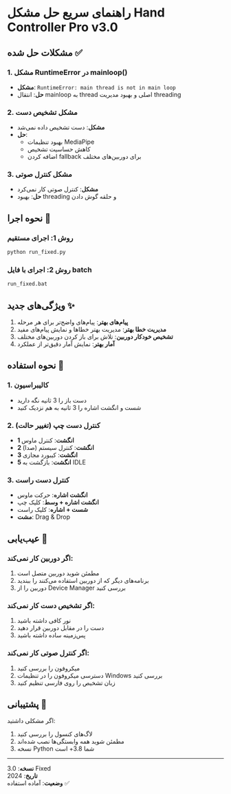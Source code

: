 # راهنمای سریع حل مشکل Hand Controller Pro v3.0

## مشکلات حل شده ✅

### 1. مشکل RuntimeError در mainloop()
- **مشکل**: `RuntimeError: main thread is not in main loop`
- **حل**: انتقال mainloop به thread اصلی و بهبود مدیریت threading

### 2. مشکل تشخیص دست
- **مشکل**: دست تشخیص داده نمی‌شد
- **حل**: 
  - بهبود تنظیمات MediaPipe
  - کاهش حساسیت تشخیص
  - اضافه کردن fallback برای دوربین‌های مختلف

### 3. مشکل کنترل صوتی
- **مشکل**: کنترل صوتی کار نمی‌کرد
- **حل**: بهبود threading و حلقه گوش دادن

## نحوه اجرا 🚀

### روش 1: اجرای مستقیم
```bash
python run_fixed.py
```

### روش 2: اجرای با فایل batch
```bash
run_fixed.bat
```

## ویژگی‌های جدید ✨

1. **پیام‌های بهتر**: پیام‌های واضح‌تر برای هر مرحله
2. **مدیریت خطا بهتر**: مدیریت بهتر خطاها و نمایش پیام‌های مفید
3. **تشخیص خودکار دوربین**: تلاش برای باز کردن دوربین‌های مختلف
4. **آمار بهتر**: نمایش آمار دقیق‌تر از عملکرد

## نحوه استفاده 📖

### 1. کالیبراسیون
- دست باز را 3 ثانیه نگه دارید
- شست و انگشت اشاره را 3 ثانیه به هم نزدیک کنید

### 2. کنترل دست چپ (تغییر حالت)
- **1 انگشت**: کنترل ماوس
- **2 انگشت**: کنترل سیستم (صدا)
- **3 انگشت**: کیبورد مجازی
- **5 انگشت**: بازگشت به IDLE

### 3. کنترل دست راست
- **انگشت اشاره**: حرکت ماوس
- **انگشت اشاره + وسط**: کلیک چپ
- **شست + اشاره**: کلیک راست
- **مشت**: Drag & Drop

## عیب‌یابی 🔧

### اگر دوربین کار نمی‌کند:
1. مطمئن شوید دوربین متصل است
2. برنامه‌های دیگر که از دوربین استفاده می‌کنند را ببندید
3. دوربین را از Device Manager بررسی کنید

### اگر تشخیص دست کار نمی‌کند:
1. نور کافی داشته باشید
2. دست را در مقابل دوربین قرار دهید
3. پس‌زمینه ساده داشته باشید

### اگر کنترل صوتی کار نمی‌کند:
1. میکروفون را بررسی کنید
2. دسترسی میکروفون را در تنظیمات Windows بررسی کنید
3. زبان تشخیص را روی فارسی تنظیم کنید

## پشتیبانی 💬

اگر مشکلی داشتید:
1. لاگ‌های کنسول را بررسی کنید
2. مطمئن شوید همه وابستگی‌ها نصب شده‌اند
3. نسخه Python شما 3.8+ است

---
**نسخه**: 3.0 Fixed  
**تاریخ**: 2024  
**وضعیت**: آماده استفاده ✅
